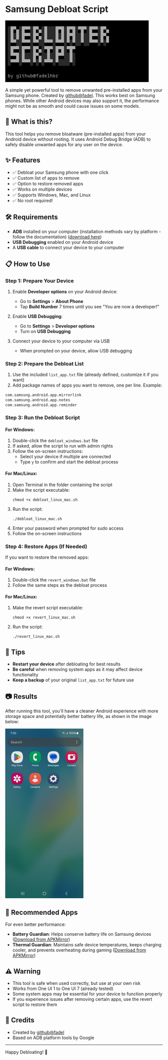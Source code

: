 # Samsung Debloat Script

![Debloater Script](/img/terminal.png)

A simple yet powerful tool to remove unwanted pre-installed apps from your Samsung phone. Created by [github@fadel](https://github.com/fadel).
This works best on Samsung phones. While other Android devices may also support it, the performance might not be as smooth and could cause issues on some models.

## 📱 What is this?

This tool helps you remove bloatware (pre-installed apps) from your Android device without rooting. It uses Android Debug Bridge (ADB) to safely disable unwanted apps for any user on the device.

## ✨ Features

- ✅ Debloat your Samsung phone with one click
- ✅ Custom list of apps to remove
- ✅ Option to restore removed apps
- ✅ Works on multiple devices
- ✅ Supports Windows, Mac, and Linux
- ✅ No root required!

## 🛠️ Requirements

- **ADB** installed on your computer (installation methods vary by platform - follow the documentation) ([download here](https://developer.android.com/studio/releases/platform-tools))
- **USB Debugging** enabled on your Android device
- A **USB cable** to connect your device to your computer

## 📋 How to Use

### Step 1: Prepare Your Device

1. Enable **Developer options** on your Android device:
   - Go to **Settings** > **About Phone**
   - Tap **Build Number** 7 times until you see "You are now a developer!"

2. Enable **USB Debugging**:
   - Go to **Settings** > **Developer options**
   - Turn on **USB Debugging**

3. Connect your device to your computer via USB
   - When prompted on your device, allow USB debugging

### Step 2: Prepare the Debloat List

1. Use the included `list_app.txt` file (already defined, customize it if you want)
2. Add package names of apps you want to remove, one per line. Example:
```
com.samsung.android.app.mirrorlink
com.samsung.android.app.notes
com.samsung.android.app.reminder
```

### Step 3: Run the Debloat Script

#### For Windows:

1. Double-click the `debloat_windows.bat` file
2. If asked, allow the script to run with admin rights
3. Follow the on-screen instructions:
   - Select your device if multiple are connected
   - Type `y` to confirm and start the debloat process

#### For Mac/Linux:

1. Open Terminal in the folder containing the script
2. Make the script executable:
   ```
   chmod +x debloat_linux_mac.sh
   ```
3. Run the script:
   ```
   ./debloat_linux_mac.sh
   ```
4. Enter your password when prompted for sudo access
5. Follow the on-screen instructions

### Step 4: Restore Apps (If Needed)

If you want to restore the removed apps:

#### For Windows:

1. Double-click the `revert_windows.bat` file
2. Follow the same steps as the debloat process

#### For Mac/Linux:

1. Make the revert script executable:
   ```
   chmod +x revert_linux_mac.sh
   ```
2. Run the script:
   ```
   ./revert_linux_mac.sh
   ```

## 📝 Tips

- **Restart your device** after debloating for best results
- **Be careful** when removing system apps as it may affect device functionality
- **Keep a backup** of your original `list_app.txt` for future use

## 📷 Results

After running this tool, you'll have a cleaner Android experience with more storage space and potentially better battery life, as shown in the image below:

<img src="/img/result.jpg" alt="Debloat Results" width="250"/>

## 🔋 Recommended Apps

For even better performance:
- **Battery Guardian**: Helps conserve battery life on Samsung devices ([Download from APKMirror](https://www.apkmirror.com/apk/samsung-electronics-co-ltd/battery-guardian/))
- **Thermal Guardian**: Maintains safe device temperatures, keeps charging cooler, and prevents overheating during gaming ([Download from APKMirror](https://www.apkmirror.com/apk/samsung-electronics-co-ltd/samsung-thermal-guardian/))

## ⚠️ Warning

- This tool is safe when used correctly, but use at your own risk
- Works from One UI 1 to One UI 7 (already tested)
- Some system apps may be essential for your device to function properly
- If you experience issues after removing certain apps, use the revert script to restore them

## 🙏 Credits

- Created by [github@fadel](https://github.com/fadel)
- Based on ADB platform tools by Google

---

Happy Debloating! 🚀
